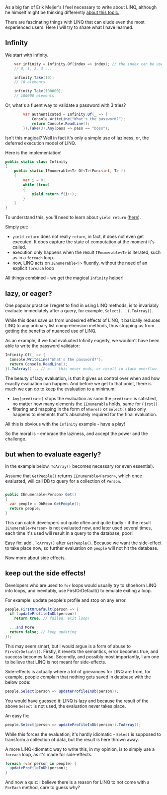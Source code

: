 As a big fan of Erik Meijer's I feel necessary to write about LINQ, although he himself might be thinking differently [about this topic.](https://twitter.com/headinthebox/status/813801779628380160)

There are fascinating things with LINQ that can elude even the most experienced users. Here I will try to share what I have learned.

## Infinity

We start with infinity.

```C#
    var infinity = Infinity.Of(index => index); // the index can be useful
    // 0, 1, 2, 3 ...

    infinity.Take(10);
    // 10 elements    

    infinity.Take(100000);
    // 100000 elements
```

Or, what's a fluent way to validate a password with 3 tries?

```C#
		var authenticated = Infinity.Of(_ => {
			Console.WriteLine("What's the password?");
			return Console.ReadLine();
		}).Take(3).Any(pass => pass == "boss");    
```

Isn't this magical? Well in fact it's only a simple use of laziness, or, the deferred execution model of LINQ.

Here is the implementation!

```C#
public static class Infinity
{
    public static IEnumerable<T> Of<T>(Func<int, T> f)
    {
        var i = 0;
        while (true)
        {
            yield return f(i++);
        }
    }
}
```

To understand this, you'll need to learn about ``yield return`` ([here](https://docs.microsoft.com/en-us/dotnet/csharp/language-reference/keywords/yield)).

Simply put:

* `yield return` does not really `return`, in fact, it does not even get executed. It does capture the state of computation at the moment it's called.
* execution only happens when the result `IEnumerable<T>` is iterated, such as in a `foreach` loop.
* now, LINQ acts on `IEnumerable<T>` fluently, without the need of an explicit `foreach` loop

All things combined - we get the magical `Infinity` helper!

## lazy, or eager?

One popular practice I regret to find in using LINQ methods, is to invariably evaluate immediately after a query, for example, `Select(...).ToArray()`.

While this does save us from undesired effects of LINQ, it basically reduces LINQ to any ordinary list comprehension methods, thus stopping us from getting the benefits of nuanced use of LINQ.

As an example, if we had evaluated Infinity eagerly, we wouldn't have been able to write the password validator:

```C#
Infinity.Of(_ => {
  Console.WriteLine("What's the password?");
  return Console.ReadLine();
}).ToArray()... // <--- this never ends, or result in stack overflow
```

The beauty of lazy evaluation, is that it gives us control over when and how exactly evaluation can happen. And before we get to that point, there is much we can do to keep the evaluation to a minimum:

* `Any(predicate)` stops the evaluation as soon the `predicate` is satisfied, no matter how many elements the `IEnumerable` holds, same for `First()`
* filtering and mapping in the form of `Where()` or `Select()` also only happens to elements that's absolutely required for the final evaluation.

All this is obvious with the `Infinity` example - have a play!

So the moral is - embrace the laziness, and accept the power and the challenge.

## but when to evaluate eagerly?

In the example below, `ToArray()` becomes necessary (or even essential).

Assume that `GetPeople()` returns `IEnumerable<Person>`, which once evaluated, will call DB to query for a collection of `Person`.

```C#

public IEnumerable<Person> Get()
{
  var people = DbRepo.GetPeople();
  return people;
}
```

This can catch developers out quite often and quite badly - if the result `IEnumerable<Person>` is not evaluated now, and later used several times, each time it's used will result in a query to the database, poor!

Easy fix: add `.ToArray()` after `GetPeople()`. Because we want the side-effect to take place now, so further evaluation on `people` will not hit the database.

Now more about side effects.

## keep out the side effects!

Developers who are used to `for` loops would usually try to shoehorn LINQ into loops, and inevitably, use FirstOrDefault() to emulate exiting a loop.

For example: update people's profile and stop on any error.

```C#
people.FirstOrDefault(person => {
  if (updateProfileInDb(person))
    return true; // failed, exit loop!

  ...and More
  return false; // keep updating
});
```

This may seem smart, but I would argue is a form of abuse to `FirstOrDefault()`. Firstly, it reverts the semantics, error becomes true, and success becomes false. Secondly, and possibly most importantly, I am one to believe that LINQ is not meant for side-effects.

Side-effects is actually where a lot of grievances for LINQ are from, for example, people complain that nothing gets saved in database with the below code:

```C#
people.Select(person => updateProfileInDb(person));
```

You would have guessed it: LINQ is lazy and because the result of the above `Select` is not used, the evaluation never takes place.

An easy fix:

```C#
people.Select(person => updateProfileInDb(person)).ToArray();
```

While this forces the evaluation, it's hardly idiomatic - `Select` is supposed to transform a collection of data, but the result is here thrown away.

A more LINQ-idiomatic way to write this, in my opinion, is to simply use a `foreach` loop, as it's made for side-effects.

```C#
foreach (var person in people) {
  updateProfileInDb(person);
}
```

And now a quiz: I believe there is a reason for LINQ to not come with a `ForEach` method, care to guess why?
